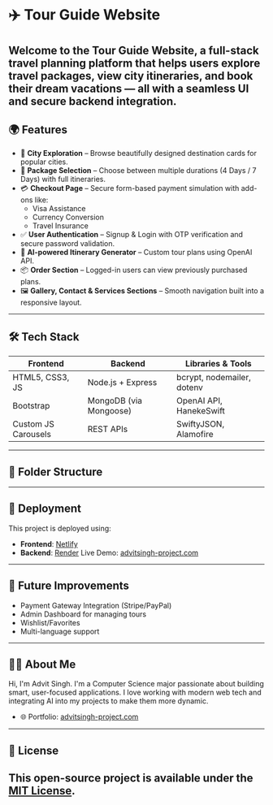 # ✈️ Tour Guide Website

Welcome to the Tour Guide Website, a full-stack travel planning platform that helps users explore travel packages, view city itineraries, and book their dream vacations — all with a seamless UI and secure backend integration.
---
## 🌍 Features

- 🌆 **City Exploration** – Browse beautifully designed destination cards for popular cities.
- 🧳 **Package Selection** – Choose between multiple durations (4 Days / 7 Days) with full itineraries.
- 💳 **Checkout Page** – Secure form-based payment simulation with add-ons like:
  - Visa Assistance  
  - Currency Conversion  
  - Travel Insurance
- ✅ **User Authentication** – Signup & Login with OTP verification and secure password validation.
- 🧠 **AI-powered Itinerary Generator** – Custom tour plans using OpenAI API.
- 📦 **Order Section** – Logged-in users can view previously purchased plans.
- 🖼️ **Gallery, Contact & Services Sections** – Smooth navigation built into a responsive layout.
---
## 🛠️ Tech Stack
| Frontend          | Backend                | Libraries & Tools             |
|------------------|------------------------|-------------------------------|
| HTML5, CSS3, JS   | Node.js + Express      | bcrypt, nodemailer, dotenv    |
| Bootstrap         | MongoDB (via Mongoose) | OpenAI API, HanekeSwift       |
| Custom JS Carousels | REST APIs            | SwiftyJSON, Alamofire         |

---

## 📁 Folder Structure

---

## 🚀 Deployment

This project is deployed using:

- **Frontend**: [Netlify](https://www.netlify.com/)  
- **Backend**: [Render](https://render.com/)
Live Demo: [advitsingh-project.com](https://www.advitsingh-project.com/tour%20website/)
---

## 🧠 Future Improvements
- Payment Gateway Integration (Stripe/PayPal)
- Admin Dashboard for managing tours
- Wishlist/Favorites
- Multi-language support
---
## 🙋‍♂️ About Me
Hi, I'm Advit Singh. I'm a Computer Science major passionate about building smart, user-focused applications. I love working with modern web tech and integrating AI into my projects to make them more dynamic.
- 🌐 Portfolio: [advitsingh-project.com](https://www.advitsingh-project.com)
---
## 📝 License
This open-source project is available under the [MIT License](LICENSE).
---


